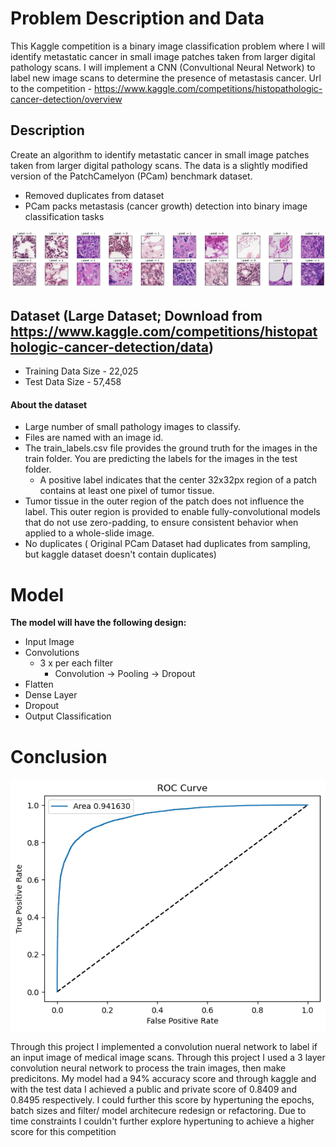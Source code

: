 # Problem Description and Data
This Kaggle competition is a binary image classification problem where I will identify metastatic cancer in small image patches taken from larger digital pathology scans. I will implement a CNN (Convultional Neural Network) to label new image scans to determine the presence of metastasis cancer. Url to the competition - https://www.kaggle.com/competitions/histopathologic-cancer-detection/overview

## Description 
Create an algorithm to identify metastatic cancer in small image patches taken from larger digital pathology scans. The data is a slightly modified version of the PatchCamelyon (PCam) benchmark dataset.
- Removed duplicates from dataset 
- PCam packs metastasis (cancer growth) detection into binary image classification tasks

![alt images](https://github.com/ramruph/cancer-detection-CNN/blob/main/images/output.png)

## Dataset (Large Dataset; Download from https://www.kaggle.com/competitions/histopathologic-cancer-detection/data)
- Training Data Size - 22,025
- Test Data Size - 57,458

#### About the dataset
- Large number of small pathology images to classify. 
- Files are named with an image id. 
- The train_labels.csv file provides the ground truth for the images in the train folder. You are predicting the labels for the images in the test folder. 
    - A positive label indicates that the center 32x32px region of a patch contains at least one pixel of tumor tissue. 
- Tumor tissue in the outer region of the patch does not influence the label. This outer region is provided to enable fully-convolutional models that do not use zero-padding, to ensure consistent behavior when applied to a whole-slide image.
- No duplicates ( Original PCam Dataset had duplicates from sampling, but kaggle dataset doesn't contain duplicates)

# Model

**The model will have the following design:**
- Input Image 
- Convolutions
    - 3 x per each filter
        - Convolution -> Pooling -> Dropout 
- Flatten
- Dense Layer
- Dropout
- Output Classification 

# Conclusion 
![alt images](https://github.com/ramruph/cancer-detection-CNN/blob/main/images/output1.png)

Through this project I implemented a convolution nueral network to label if an input image of medical image scans. Through this project I used a 3 layer convolution neural network to process the train images, then make predicitons. My model had a 94% accuracy score and through kaggle and with the test data I achieved a public and private score of 0.8409 and 0.8495 respectively. I could further this score by hypertuning the epochs, batch sizes and filter/ model architecure redesign or refactoring.
Due to time constraints I couldn't further explore hypertuning to achieve a higher score for this competition 
